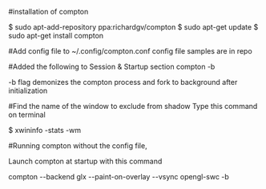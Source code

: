 #installation of compton

$ sudo apt-add-repository ppa:richardgv/compton
$ sudo apt-get update
$ sudo apt-get install compton

#Add config file to ~/.config/compton.conf
config file samples are in repo

#Added the following to Session & Startup section
compton -b

-b flag demonizes the compton process and fork to background after initialization


#Find the name of the window to exclude from shadow
Type this command on terminal 

$ xwininfo -stats -wm


#Running compton without the config file,

Launch compton at startup with this command

compton --backend glx --paint-on-overlay --vsync opengl-swc -b
